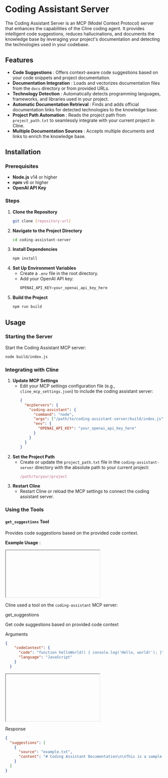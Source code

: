 # Coding Assistant Server

The Coding Assistant Server is an MCP (Model Context Protocol) server that enhances the capabilities of the Cline coding agent. It provides intelligent code suggestions, reduces hallucinations, and documents the knowledge base by leveraging your project's documentation and detecting the technologies used in your codebase.

## Features

* **Code Suggestions** : Offers context-aware code suggestions based on your code snippets and project documentation.
* **Documentation Integration** : Loads and vectorizes documentation files from the `docs` directory or from provided URLs.
* **Technology Detection** : Automatically detects programming languages, frameworks, and libraries used in your project.
* **Automatic Documentation Retrieval** : Finds and adds official documentation links for detected technologies to the knowledge base.
* **Project Path Automation** : Reads the project path from `project_path.txt` to seamlessly integrate with your current project in Cline.
* **Multiple Documentation Sources** : Accepts multiple documents and links to enrich the knowledge base.

## Installation

### Prerequisites

* **Node.js** v14 or higher
* **npm** v6 or higher
* **OpenAI API Key**

### Steps

1. **Clone the Repository**
   ```bash
   git clone [repository-url]
   ```
2. **Navigate to the Project Directory**
   ```bash
   cd coding-assistant-server
   ```
3. **Install Dependencies**
   ```bash
   npm install
   ```
4. **Set Up Environment Variables**
   * Create a `.env` file in the root directory.
   * Add your OpenAI API key:
     ```javascript
     OPENAI_API_KEY=your_openai_api_key_here
     ```
5. **Build the Project**
   ```bash
   npm run build
   ```

## Usage

### Starting the Server

Start the Coding Assistant MCP server:

```bash
node build/index.js
```

### Integrating with Cline

1. **Update MCP Settings**
   * Edit your MCP settings configuration file (e.g., `cline_mcp_settings.json`) to include the coding assistant server:
     ```json
     {
       "mcpServers": {
         "coding-assistant": {
           "command": "node",
           "args": ["/path/to/coding-assistant-server/build/index.js"],
           "env": {
             "OPENAI_API_KEY": "your_openai_api_key_here"
           }
         }
       }
     }
     ```
2. **Set the Project Path**
   * Create or update the `project_path.txt` file in the `coding-assistant-server` directory with the absolute path to your current project:
     ```javascript
     /path/to/your/project
     ```
3. **Restart Cline**
   * Restart Cline or reload the MCP settings to connect the coding assistant server.

### Using the Tools

#### `get_suggestions` Tool

Provides code suggestions based on the provided code context.

 **Example Usage** :

<iframe></iframe>

Cline used a tool on the `coding-assistant` MCP server:

get_suggestions

Get code suggestions based on provided code context

Arguments

```json
{
    "codeContext": {
      "code": "function helloWorld() { console.log('Hello, world!'); }",
      "language": "JavaScript"
    }
  }
```

<iframe></iframe>

Response

```json
{
  "suggestions": [
    {
      "source": "example.txt",
      "content": "# Coding Assistant Documentation\n\nThis is a sample documentation file for the coding assistant server. You can add more documentation files here for the server to use.\n"
    }
  ]
}
```
